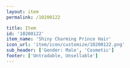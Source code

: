 ```yaml
---
layout: item
permalink: /10200122

title: Item
id: '10200122'
item_name: 'Shiny Charming Prince Hair'
icon_url: 'item/icon/customize/10200122.png'
sub_header: ['Gender: Male', 'Cosmetic']
footer: ['Untradable, Unsellable']
---
```

